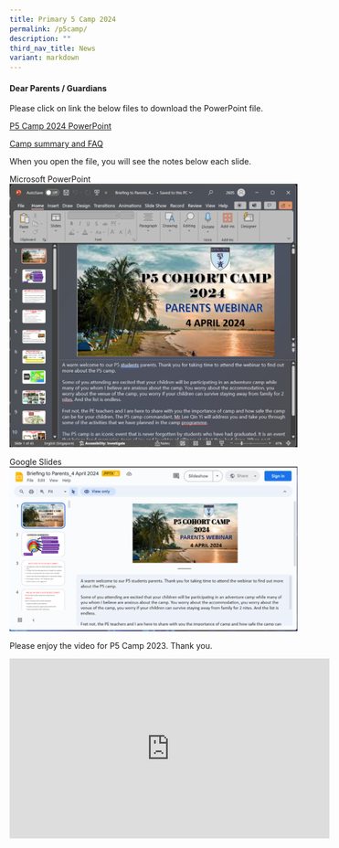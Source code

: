 ```yaml
---
title: Primary 5 Camp 2024
permalink: /p5camp/
description: ""
third_nav_title: News
variant: markdown
---
```

#### Dear Parents / Guardians 


Please click on link the below files to download the PowerPoint file.

[P5 Camp 2024 PowerPoint](https://docs.google.com/presentation/d/1WhX0RNNLvA5xZ-mGAhaUiYpIRjL3CfWe/edit?usp=sharing&amp;ouid=111948379564833238671&amp;rtpof=true&amp;sd=true)

[Camp summary and FAQ](/files/Parents/2024_Camp_in_summary___FAQs.pdf)

When you open the file, you will see the notes below each slide.

Microsoft PowerPoint
![](/images/General%20Images/P5_camp_guide.png)

Google Slides
![](/images/General%20Images/Google_slide_P5.png)


Please enjoy the video for P5 Camp 2023. Thank you.
<iframe allowfullscreen="" allow="accelerometer; autoplay; clipboard-write; encrypted-media; gyroscope; picture-in-picture; web-share" frameborder="0" title="YouTube video player" src="https://www.youtube.com/embed/fpqdR8sV_jk?si=DmR0K4B-WKetadiz" height="315" width="560"></iframe>